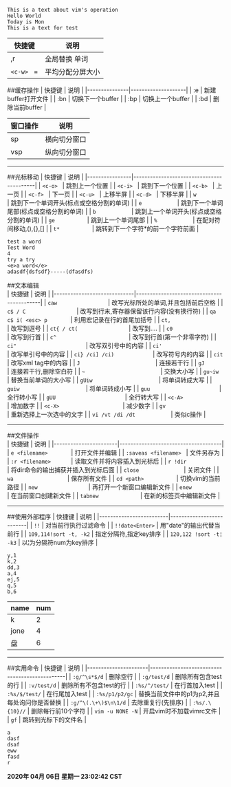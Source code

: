 ```
This is a text about vim's operation
Hello World
Today is Mon
This is a text for test
```

| 快捷键     | 说明             |
|------------|------------------|
| ,r         | 全局替换 单词    |
| `<c-w> ` = | 平均分配分屏大小 |

##缓存操作
| 快捷键        | 说明               |
|---------------|--------------------|
| :e <filename> | 新建buffer打开文件 |
| :bn           | 切换下一个buffer   |
| :bp           | 切换上一个buffer   |
| :bd           | 删除当前buffer     |

| 窗口操作      | 说明         |
|---------------|--------------|
| sp <filename> | 横向切分窗口 |
| vsp           | 纵向切分窗口 |

---




##光标移动
| 快捷键         | 说明                                     |
|----------------|------------------------------------------|
| `<c-o> `       | 跳到上一个位置                           |
| `<c-i> `       | 跳到下一个位置                           |
| `<c-b> `       | 上一页                                   |
| `<c-f> `       | 下一页                                   |
| `<c-u> `       | 上移半屏                                 |
| `<c-d> `       | 下移半屏                                 |
| `w        `    | 跳到下一个单词开头(标点或空格分割的单词) |
| `e           ` | 跳到下一个单词尾部(标点或空格分割的单词) |
| `b           ` | 跳到上一个单词开头(标点或空格分割的单词) |
| `ge          ` | 跳到上一个单词尾部                       |
| `%           ` | 在配对符间移动,(),{},[]                  |
| `t*          ` | 跳转到下一个字符*的前一个字符前面        |

```
test a word
Test Word
4
try a try
<e>a word</e>
adasdf{dsfsdf}-----(dfasdfs)
```

##文本编辑  
| 快捷键                      | 说明                                      |
|-----------------------------|-------------------------------------------|
| `caw                `       | 改写光标所处的单词,并且包括前后空格       |
| `c$ / C                `    | 改写到行末,寄存器保留该行内容(没有换行符) |
| `qa c$ i( <esc> p       `   | 利用宏记录在行的首尾加括号                |
| `ct,                      ` | 改写到逗号                                |
| `ct{ / ct(                ` | 改写到....                                |
| `c0                       ` | 改写到行首                                |
| `c^                       ` | 改写到行首(第一个非零字符)                |
| `ci"                      ` | 改写双引号中的内容                        |
| `ci'                      ` | 改写单引号中的内容                        |
| `ci} /ci] /ci)            ` | 改写符号内的内容                          |
| `cit                      ` | 改写xml tag中的内容                       |
| `J                        ` | 连接若干行                                |
| `gJ                       ` | 连接若干行,删除空白符                     |
| `~                        ` | 交换大小写                                |
| `gu~iw                    ` | 替换当前单词的大小写                      |
| `gUiw                     ` | 将单词转成大写                            |
| `guiw                     ` | 将单词转成小写                            |
| `guu                      ` | 全行转小写                                |
| `gUU                      ` | 全行转大写                                |
| `<c-A>                    ` | 增加数字                                  |
| `<c-X>                    ` | 减少数字                                  |
| `gv                       ` | 重新选择上一次选中的文字                  |
| `vi /vt /di /dt           ` | 类似c操作                                 |


---


##文件操作   
| 快捷键                | 说明                                |
|-----------------------|-------------------------------------|
| `e <filename>       ` | 打开文件并编辑                      |
| `:saveas <filename> ` | 文件另存为                          |
| `:r <filename>      ` | 读取文件并将内容插入到光标后        |
| `r !dir             ` | 将dir命令的输出捕获并插入到光标后面 |
| `close              ` | 关闭文件                            |
| `wa                 ` | 保存所有文件                        |
| `cd <path>          ` | 切换vim的当前路径                   |
| `new                ` | 再打开一个新窗口编辑新文件          |
| `enew               ` | 在当前窗口创建新文件                |
| `tabnew             ` | 在新的标签页中编辑新文件            |


---


##使用外部程序
| 快捷键                  | 说明                     |
|-------------------------|--------------------------|
| `!!`                    | 对当前行执行过滤命令     |
| `!!date<Enter>`         | 用"date"的输出代替当前行 |
| `109,114!sort -t, -k2`  | 指定分隔符,指定key排序   |
| `120,122 !sort -t¦ -k3` | 以¦为分隔符num为key排序  |

```
y,1
k,2
dd,3
a,4
ej,5
q,5
b,6
```

| name | num |
|------|-----|
| k    | 2   |
| jone | 4   |
| 盘   | 6   |

---

##实用命令
| 快捷键               | 说明                                          |
|----------------------|-----------------------------------------------|
| `:g/^\s*$/d`         | 删除空行                                      |
| `:g/test/d`          | 删除所有包含test的行                          |
| `:v/test/d`          | 删除所有不包含test的行                        |
| `:%s/^/test/`        | 在行首加入test                                |
| `:%s/$/test/`        | 在行尾加入test                                |
| `:%s/p1/p2/gc`       | 替换当前文件中的p1为p2,并且每处询问你是否替换 |
| `:g/^\(.\+\)$\n\1/d` | 去除重复行(先排序)                            |
| `:%s/.\{10}//`       | 删除每行前10个字符                            |
| `vim -u NONE -N`     | 开启vim时不加载vimrc文件                      |
| `gf`                 | 跳转到光标下的文件名                          |

```
a
dasf
dsaf
eww
fasd
r
```

**2020年 04月 06日 星期一 23:02:42 CST** 



